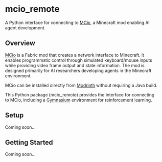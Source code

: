 # mcio_remote
A Python interface for connecting to [MCio](https://github.com/twoturtles/MCio), a Minecraft mod enabling AI agent development.

## Overview
[MCio](https://github.com/twoturtles/MCio) is a Fabric mod that creates a network interface to Minecraft. It enables programmatic control through simulated keyboard/mouse inputs while providing video frame output and state information. The mod is designed primarily for AI researchers developing agents in the Minecraft environment.

MCio can be installed directly from [Modrinth](https://modrinth.com/user/TwoTurtles) without requiring a Java build.

This Python package (mcio_remote) provides the interface for connecting to MCio, including a [Gymnasium](https://gymnasium.farama.org/) environment for reinforcement learning.

## Setup
Coming soon...

## Getting Started
Coming soon...

